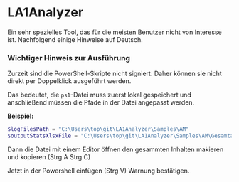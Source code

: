 # LA1Analyzer

Ein sehr spezielles Tool, das für die meisten Benutzer nicht von Interesse ist. Nachfolgend einige Hinweise auf Deutsch.

### Wichtiger Hinweis zur Ausführung

Zurzeit sind die PowerShell-Skripte nicht signiert. Daher können sie nicht direkt per Doppelklick ausgeführt werden.

Das bedeutet, die `ps1`-Datei muss zuerst lokal gespeichert und anschließend müssen die Pfade in der Datei angepasst werden.

**Beispiel:**

```powershell
$logFilesPath = "C:\Users\top\git\LA1Analyzer\Samples\AM"
$outputStatsXlsxFile = "C:\Users\top\git\LA1Analyzer\Samples\AM\Gesamtauswertung_Statistik_Logfiles.xlsx"
```

Dann die Datei mit einem Editor öffnen den gesammten Inhalten makieren und kopieren (Strg A Strg C)

Jetzt in der Powershell einfügen (Strg V)
Warnung bestätigen.

